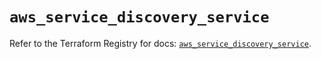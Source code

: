 # `aws_service_discovery_service`

Refer to the Terraform Registry for docs: [`aws_service_discovery_service`](https://registry.terraform.io/providers/hashicorp/aws/3.76.1/docs/resources/service_discovery_service).
